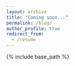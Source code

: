 ```yaml
---
layout: archive
title: "Coming soon..."
permalink: /blog/
author_profile: true
redirect_from:
  - /resume
---
```


{% include base_path %}
